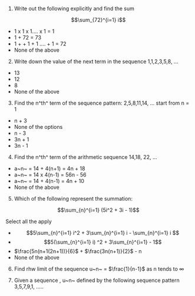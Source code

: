 1. Write out the following explicitly and find the sum

$$\sum_{72}^{i=1} i$$

- 1 x 1 x 1.... x 1 = 1
- 1 + 72 = 73
- 1 + + 1 + 1 .... + 1 = 72
- None of the above

2. Write down the value of the next term in the sequence 1,1,2,3,5,8, ...

- 13
- 12
- 8
- None of the above

3. Find the n^th^ term of the sequence pattern: 2,5,8,11,14, ... start from n = 1

- n + 3
- None of the options
- n - 3
- 3n + 1
- 3n - 1

4. Find the n^th^ term of the arithmetic sequence 14,18, 22, ...

- a~n~ = 14 + 4(n+1) = 4n + 18
- a~n~ = 14 x 4(n-1) = 56n - 56
- a~n~ = 14 + 4(n-1) = 4n + 10
- None of the above

5. Which of the following represent the summation:

$$\sum_{n}^{i=1} (5i^2 + 3i - 1)$$

Select all the apply

- $$5\sum_{n}^{i=1} i^2 + 3\sum_{n}^{i=1} i - \sum_{n}^{i=1} i $$
- $$5(\sum_{n}^{i=1} i) ^2  + 3\sum_{n}^{i=1} - 1$$
- $\frac{5n(n+1(2n+1))}{6}$ + $\frac{3n(n+1)}{2}$ - n
- None of the above

6. Find rhw limit of the sequence u~n~ = $\frac{1}{n-1}$ as n tends to ∞

7. Given a sequence , u~n~ defined by the following sequence pattern 3,5,7,9,1, .....
